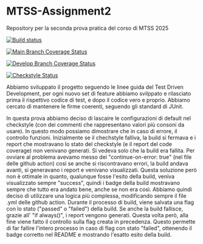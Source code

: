 # MTSS-Assignment2
Repository per la seconda prova pratica del corso di MTSS 2025

[![Build status](https://github.com/unrealyozora/MTSS-Assignment2/actions/workflows/build%20and%20report.yml/badge.svg)](https://github.com/unrealyozora/MTSS-Assignment2/actions/workflows/build%20and%20report.yml)

[![Main Branch Coverage Status](https://coveralls.io/repos/github/unrealyozora/MTSS-Assignment2/badge.svg?branch=main)](https://coveralls.io/github/unrealyozora/MTSS-Assignment2?branch=main)

[![Develop Branch Coverage Status](https://coveralls.io/repos/github/unrealyozora/MTSS-Assignment2/badge.svg?branch=develop)](https://coveralls.io/github/unrealyozora/MTSS-Assignment2?branch=develop)

[![Checkstyle Status](https://img.shields.io/badge/code%20quality-checkstyle-brightgreen.svg)](https://unrealyozora.github.io/MTSS-Assignment2/checkstyle.html)

Abbiamo sviluppato il progetto seguendo le linee guida del Test Driven Development, per ogni nuovo set di feature abbiamo svilppato e rilasciato prima il rispettivo codice di test, e dopo il codice vero e proprio. Abbiamo cercato di mantenere le firme coerenti, seguendo gli standard di JUnit.

In questa prova abbiamo deciso di lascaire le configurazioni di default nel checkstyle (con dei commenti che rappresentano valori più consoni da usare). In questo modo possiamo dimostrare che in caso di errore, il controllo funzioni. Inizialmente se il chechstyle falliva, la build si fermava e i report che mostravano lo stato del checkstyle (e il report del code coverage) non venivano generati. Si vedeva solo che la build era fallita. Per ovviare al problema avevamo messo dei "continue-on-error: true" (nel file delle github action) così se anche si riscontravano errori, la build andava avanti, si generavano i report e venivano visualizzati. Questa soluzione però non è ottimale in quanto, qualunque fosse l'esito della build, veniva visualizzato sempre "success", quindi i badge della build mostravano sempre che tutto era andato bene, anche se non era così. Abbiamo quindi deciso di utilizzare una logica più complessa, modificando sempre il file .yml delle github action. Durante il processo di build, viene salvata una flag con lo stato ("passed" o "failed") della build. Se anche la build fallisce, grazie all' "if always()", i report vengono generati. Questa volta però, alla fine viene fatto il controllo sulla flag creata in precedenza. Questo permette di far fallire l'intero processo in caso di flag con stato "failed", ottenendo il badge corretto nel README e mostrando l'esatto esito della build.